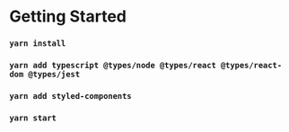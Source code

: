 # Getting Started

### `yarn install`
### `yarn add typescript @types/node @types/react @types/react-dom @types/jest`
### `yarn add styled-components`
### `yarn start`
